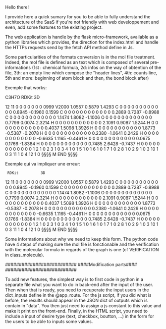 Hello there!

I provide here a quick sumary for you to be able to fully understand the architecture of the SaaS if you're not friendly with web developpement and even, add some features to the existing project.

The web application is handle by the flask micro-framework, available as a python libraries which provides, the direction for the index.html and handle the HTTPs requests send by the fetch API method define in Js.

Some particularities of the formats conversion is in the mol file treatment. Indeed, the mol file is defined as an text which is composed of several pre-informations (1st : chemical formula, 
2d: infos on the way of obtention of the file, 3th: an empty line which compose the "header lines", 4th: counts line, 5th and more: beginning of atom block and then, the bond block after)

Exemple that works: 

C3H7O
     RDKit          3D

 12 11  0  0  0  0  0  0  0  0999 V2000
    1.0557    0.5879    1.4293 C   0  0  0  0  0  0  0  0  0  0  0  0
    0.8945   -0.1960    0.1599 C   0  0  0  0  0  0  0  0  0  0  0  0
    0.2889    0.7287   -0.8988 C   0  0  0  0  0  0  0  0  0  0  0  0
    1.1474    1.8082   -1.1006 O   0  0  0  0  0  0  0  0  0  0  0  0
    0.7799    0.0074    2.3214 H   0  0  0  0  0  0  0  0  0  0  0  0
    2.1091    0.9087    1.5244 H   0  0  0  0  0  0  0  0  0  0  0  0
    0.4037    1.5098    1.3926 H   0  0  0  0  0  0  0  0  0  0  0  0
    1.8773   -0.5387   -0.2078 H   0  0  0  0  0  0  0  0  0  0  0  0
    0.2380   -1.0641    0.2429 H   0  0  0  0  0  0  0  0  0  0  0  0
   -0.6635    1.1165   -0.4461 H   0  0  0  0  0  0  0  0  0  0  0  0
    0.0675    0.1766   -1.8384 H   0  0  0  0  0  0  0  0  0  0  0  0
    0.7485    2.6428   -0.7437 H   0  0  0  0  0  0  0  0  0  0  0  0
  1  2  1  0
  2  3  1  0
  3  4  1  0
  1  5  1  0
  1  6  1  0
  1  7  1  0
  2  8  1  0
  2  9  1  0
  3 10  1  0
  3 11  1  0
  4 12  1  0
  §§§§
  M  END
  §§§§

  Exemple qui va impliquer une erreur:

     RDKit          3D

 12 11  0  0  0  0  0  0  0  0999 V2000
    1.0557    0.5879    1.4293 C   0  0  0  0  0  0  0  0  0  0  0  0
    0.8945   -0.1960    0.1599 C   0  0  0  0  0  0  0  0  0  0  0  0
    0.2889    0.7287   -0.8988 C   0  0  0  0  0  0  0  0  0  0  0  0
    1.1474    1.8082   -1.1006 O   0  0  0  0  0  0  0  0  0  0  0  0
    0.7799    0.0074    2.3214 H   0  0  0  0  0  0  0  0  0  0  0  0
    2.1091    0.9087    1.5244 H   0  0  0  0  0  0  0  0  0  0  0  0
    0.4037    1.5098    1.3926 H   0  0  0  0  0  0  0  0  0  0  0  0
    1.8773   -0.5387   -0.2078 H   0  0  0  0  0  0  0  0  0  0  0  0
    0.2380   -1.0641    0.2429 H   0  0  0  0  0  0  0  0  0  0  0  0
   -0.6635    1.1165   -0.4461 H   0  0  0  0  0  0  0  0  0  0  0  0
    0.0675    0.1766   -1.8384 H   0  0  0  0  0  0  0  0  0  0  0  0
    0.7485    2.6428   -0.7437 H   0  0  0  0  0  0  0  0  0  0  0  0
  1  2  1  0
  2  3  1  0
  3  4  1  0
  1  5  1  0
  1  6  1  0
  1  7  1  0
  2  8  1  0
  2  9  1  0
  3 10  1  0
  3 11  1  0
  4 12  1  0
  §§§§
  M  END
  §§§§

Some informations about why we need to keep this form.
The python code have 4 steps of making sure the mol file is fonctionable and the verification with the molecular formula in regards of the graph is one (cf VERIFICATION in class_molecule).

##########################
####Modification parts####
##########################

To add new features, the simplest way is to first code in python in a separate file what you want to do in back-end after the input of the user.
Then when that is ready, you need to recuperate the input users in the dict_inputs define in the @app_route.
For the js script, if you did what is before, the results should appear in the JSON dict of outputs which is contain in "data".
You then just need to assign a js constant to this value and make it print on the front-end.
Finally, in the HTML script, you need to include a input of desire type (text, checkbox, boutton, ...) in the form for the users to be able to inputs some values.


